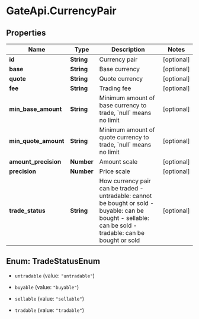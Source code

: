 # GateApi.CurrencyPair

## Properties

Name | Type | Description | Notes
------------ | ------------- | ------------- | -------------
**id** | **String** | Currency pair | [optional] 
**base** | **String** | Base currency | [optional] 
**quote** | **String** | Quote currency | [optional] 
**fee** | **String** | Trading fee | [optional] 
**min_base_amount** | **String** | Minimum amount of base currency to trade, &#x60;null&#x60; means no limit | [optional] 
**min_quote_amount** | **String** | Minimum amount of quote currency to trade, &#x60;null&#x60; means no limit | [optional] 
**amount_precision** | **Number** | Amount scale | [optional] 
**precision** | **Number** | Price scale | [optional] 
**trade_status** | **String** | How currency pair can be traded  - untradable: cannot be bought or sold - buyable: can be bought - sellable: can be sold - tradable: can be bought or sold | [optional] 

## Enum: TradeStatusEnum

* `untradable` (value: `"untradable"`)

* `buyable` (value: `"buyable"`)

* `sellable` (value: `"sellable"`)

* `tradable` (value: `"tradable"`)


